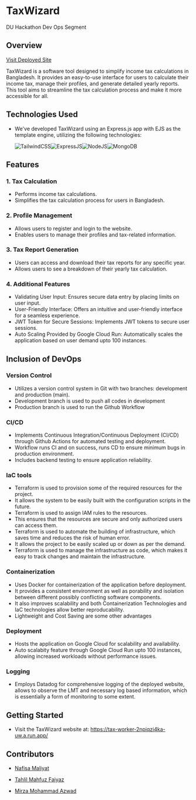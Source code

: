 # TaxWizard

DU Hackathon Dev Ops Segment

## Overview
[Visit Deployed Site](https://tax-worker-2npiqzi4ka-uw.a.run.app/) 


TaxWizard is a software tool designed to simplify income tax calculations in Bangladesh. It provides an easy-to-use interface for users to calculate their income tax, manage their profiles, and generate detailed yearly reports. This tool aims to streamline the tax calculation process and make it more accessible for all.

## Technologies Used

- We've developed TaxWizard using an Express.js app with EJS as the template engine, utilizing the following technologies:


  ![TailwindCSS](	https://img.shields.io/badge/Tailwind_CSS-38B2AC?style=for-the-badge&logo=tailwind-css&logoColor=white)![ExpressJS](https://img.shields.io/badge/Express.js-404D59?style=for-the-badge)![NodeJS](https://img.shields.io/badge/Node.js-43853D?style=for-the-badge&logo=node.js&logoColor=white)![MongoDB](https://img.shields.io/badge/MongoDB-4EA94B?style=for-the-badge&logo=mongodb&logoColor=white)

## Features

### 1. Tax Calculation
- Performs income tax calculations.
- Simplifies the tax calculation process for users in Bangladesh.

### 2. Profile Management
- Allows users to register and login to the website.
- Enables users to manage their profiles and tax-related information.

### 3. Tax Report Generation
- Users can access and download their tax reports for any specific year.
- Allows users to see a breakdown of their yearly tax calculation. 

### 4. Additional Features
- Validating User Input: Ensures secure data entry by placing limits on user input.
- User-Friendly Interface: Offers an intuitive and user-friendly interface for a seamless experience.
- JWT Token for Secure Sessions: Implements JWT tokens to secure user sessions.
- Auto Scaling Provided by Google Cloud Run: Automatically scales the application based on user demand upto 100 instances.

## Inclusion of DevOps

### Version Control
- Utilizes a version control system in Git with two branches: development and production (main).
- Development branch is used to push all codes in development
- Production branch is used to run the Github Workflow  

### CI/CD
- Implements Continuous Integration/Continuous Deployment (CI/CD) through Github Actions for automated testing and deployment.
- Workflow runs CI and on success, runs CD to ensure minimum bugs in production environment.
- Includes backend testing to ensure application reliability.

### IaC tools
- Terraform is used to provision some of the required resources for the project.
- It allows the system to be easily built with the configuration scripts in the future.
- Terraform is used to assign IAM rules to the resources.
- This ensures that the resources are secure and only authorized users can access them.
- Terraform is used to automate the building of infrastructure, which saves time and reduces the risk of human error.
- It allows the project to be easily scaled up or down as per the demand.
- Terraform is used to manage the infrastructure as code, which makes it easy to track changes and maintain the infrastructure.

### Containerization
- Uses Docker for containerization of the application before deployment.
- It provides a consistent environment as well as porability and isolation between different possibly conflicting software components. 
- It also improves scalability and both Containerization Technologies and IaC technologies allow better reproducability.
- Lightweight and Cost Saving are some other advantages

### Deployment
- Hosts the application on Google Cloud for scalability and availability.
- Auto scalabity feature through Google Cloud Run upto 100 instances, allowing increased workloads without performance issues.

### Logging
- Employs Datadog for comprehensive logging of the deployed website, allows to observe the LMT and necessary log based information, which is essentially a form of monitoring to some extent.

## Getting Started

- Visit the TaxWizard website at: https://tax-worker-2npiqzi4ka-uw.a.run.app/

 ## Contributors

- [Nafisa Maliyat](https://github.com/NafisaMaliyat-iut)

- [Tahlil Mahfuz Faiyaz](https://github.com/TahlilMahfuz)

- [Mirza Mohammad Azwad](https://www.linkedin.com/in/mirza-mohammad-azwad-b5239b1a4/)
